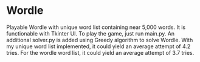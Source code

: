 # Wordle

Playable Wordle with unique word list containing near 5,000 words. It is functionable with Tkinter UI. To play the game, just run main.py.
An additional solver.py is added using Greedy algorithm to solve Wordle. With my unique word list implemented, it could yield an average attempt of 4.2 tries. For the wordle word list, it could yield an average attempt of 3.7 tries.

